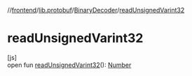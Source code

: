 //[frontend](../../../index.md)/[lib.protobuf](../index.md)/[BinaryDecoder](index.md)/[readUnsignedVarint32](read-unsigned-varint32.md)

# readUnsignedVarint32

[js]\
open fun [readUnsignedVarint32](read-unsigned-varint32.md)(): [Number](https://kotlinlang.org/api/latest/jvm/stdlib/kotlin/-number/index.html)
